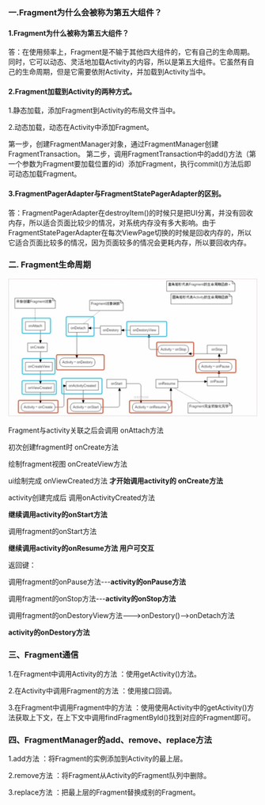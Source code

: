 ### 一.Fragment为什么会被称为第五大组件？

#### 1.Fragment为什么被称为第五大组件？

答：在使用频率上，Fragment是不输于其他四大组件的，它有自己的生命周期。同时，它可以动态、灵活地加载Activity的内容，所以是第五大组件。它虽然有自己的生命周期，但是它需要依附Activity，并加载到Activity当中。

#### 2.Fragment加载到Activity的两种方式。

1.静态加载，添加Fragment到Activity的布局文件当中。

2.动态加载，动态在Activity中添加Fragment。

第一步，创建FragmentManager对象，通过FragmentManager创建FragmentTransaction。
第二步，调用FragmentTransaction中的add()方法（第一个参数为Fragment要加载位置的id）添加Fragment，执行commit()方法后即可动态加载Fragment。

#### 3.FragmentPagerAdapter与FragmentStatePagerAdapter的区别。

答：FragmentPagerAdapter在destroyItem()的时候只是把UI分离，并没有回收内存，所以适合页面比较少的情况，对系统内存没有多大影响。由于FragmentStatePagerAdapter在每次ViewPage切换的时候是回收内存的，所以它适合页面比较多的情况，因为页面较多的情况会更耗内存，所以要回收内存。


### 二. Fragment生命周期
   ![生命周期](img/fragment_1.png)
   
   Fragment与activity关联之后会调用 onAttach方法 
   
   初次创建fragment时              onCreate方法
   
   绘制fragment视图                onCreateView方法
   
   ui绘制完成                      onViewCreated方法
   **才开始调用activity的 onCreate方法**
   
   activity创建完成后 
   调用onActivityCreated方法
   
   **继续调用activity的onStart方法**
   
   调用fragment的onStart方法
   
   **继续调用activity的onResume方法  用户可交互**

   返回键：

   调用fragment的onPause方法---**activity的onPause方法**

   调用fragment的onStop方法---**activity的onStop方法**

   调用fragment的onDestoryView方法--->onDestory()-->onDetach方法

   **activity的onDestory方法**

### 三、Fragment通信

1.在Fragment中调用Activity的方法 ：使用getActivity()方法。

2.在Activity中调用Fragment的方法 ：使用接口回调。

3.在Fragment中调用Fragment中的方法 ：使用使用Activity中的getActivity()方法获取上下文，在上下文中调用findFragmentById()找到对应的Fragment即可。

### 四、FragmentManager的add、remove、replace方法

1.add方法 ：将Fragment的实例添加到Activity的最上层。

2.remove方法 ：将Fragment从Activity的Fragment队列中删除。

3.replace方法 ：把最上层的Fragment替换成别的Fragment。